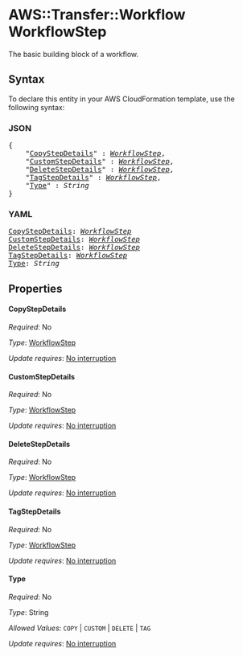 # AWS::Transfer::Workflow WorkflowStep

The basic building block of a workflow.

## Syntax

To declare this entity in your AWS CloudFormation template, use the following syntax:

### JSON

<pre>
{
    "<a href="#copystepdetails" title="CopyStepDetails">CopyStepDetails</a>" : <i><a href="workflowstep.md">WorkflowStep</a></i>,
    "<a href="#customstepdetails" title="CustomStepDetails">CustomStepDetails</a>" : <i><a href="workflowstep.md">WorkflowStep</a></i>,
    "<a href="#deletestepdetails" title="DeleteStepDetails">DeleteStepDetails</a>" : <i><a href="workflowstep.md">WorkflowStep</a></i>,
    "<a href="#tagstepdetails" title="TagStepDetails">TagStepDetails</a>" : <i><a href="workflowstep.md">WorkflowStep</a></i>,
    "<a href="#type" title="Type">Type</a>" : <i>String</i>
}
</pre>

### YAML

<pre>
<a href="#copystepdetails" title="CopyStepDetails">CopyStepDetails</a>: <i><a href="workflowstep.md">WorkflowStep</a></i>
<a href="#customstepdetails" title="CustomStepDetails">CustomStepDetails</a>: <i><a href="workflowstep.md">WorkflowStep</a></i>
<a href="#deletestepdetails" title="DeleteStepDetails">DeleteStepDetails</a>: <i><a href="workflowstep.md">WorkflowStep</a></i>
<a href="#tagstepdetails" title="TagStepDetails">TagStepDetails</a>: <i><a href="workflowstep.md">WorkflowStep</a></i>
<a href="#type" title="Type">Type</a>: <i>String</i>
</pre>

## Properties

#### CopyStepDetails

_Required_: No

_Type_: <a href="workflowstep.md">WorkflowStep</a>

_Update requires_: [No interruption](https://docs.aws.amazon.com/AWSCloudFormation/latest/UserGuide/using-cfn-updating-stacks-update-behaviors.html#update-no-interrupt)

#### CustomStepDetails

_Required_: No

_Type_: <a href="workflowstep.md">WorkflowStep</a>

_Update requires_: [No interruption](https://docs.aws.amazon.com/AWSCloudFormation/latest/UserGuide/using-cfn-updating-stacks-update-behaviors.html#update-no-interrupt)

#### DeleteStepDetails

_Required_: No

_Type_: <a href="workflowstep.md">WorkflowStep</a>

_Update requires_: [No interruption](https://docs.aws.amazon.com/AWSCloudFormation/latest/UserGuide/using-cfn-updating-stacks-update-behaviors.html#update-no-interrupt)

#### TagStepDetails

_Required_: No

_Type_: <a href="workflowstep.md">WorkflowStep</a>

_Update requires_: [No interruption](https://docs.aws.amazon.com/AWSCloudFormation/latest/UserGuide/using-cfn-updating-stacks-update-behaviors.html#update-no-interrupt)

#### Type

_Required_: No

_Type_: String

_Allowed Values_: <code>COPY</code> | <code>CUSTOM</code> | <code>DELETE</code> | <code>TAG</code>

_Update requires_: [No interruption](https://docs.aws.amazon.com/AWSCloudFormation/latest/UserGuide/using-cfn-updating-stacks-update-behaviors.html#update-no-interrupt)


